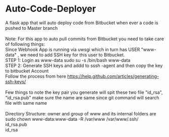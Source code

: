 # Auto-Code-Deployer
A flask app that will auto deploy code from Bitbucket when ever a code is pushed to Master branch
<br><br>
Note: For this app to auto pull commits from Bitbucket you need to take care of following things:
 <br>
 Since Webhook App is running via uwsgi which in turn has USER "www-data" , we need to add SSH key for this user to Bitbucket.<br>
 STEP 1: Login as www-data   sudo su -s /bin/bash www-data<br>
 STEP 2: Generate SSH keys and addd to sssh -agent and then copy the key to bitbucket Account<br>
         Follow the process from here  https://help.github.com/articles/generating-ssh-keys/<br><br>
Few things to note  the key pair you generate will spit these two file "id_rsa", "id_rsa.pub" make sure the name are same since git command will search file with same name <br><br>
Directory Structure:  owner and group of www and its internal folders are  sudo chown www-data:www-data -R /var/www
/var/www/.ssh/<br>
	id_rsa.pub<br>
	id_rsa<br>
